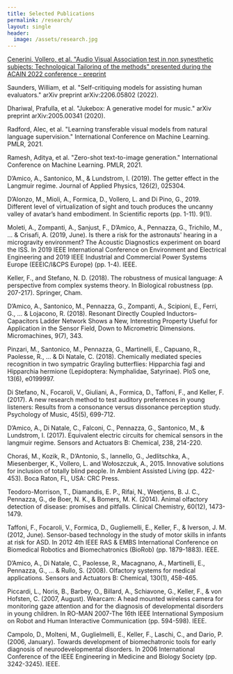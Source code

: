 ```yaml
---
title: Selected Publications
permalink: /research/
layout: single
header:
  image: /assets/research.jpg
---
```

[Cenerini, Vollero, et al. "Audio Visual Association test in non synesthetic subjects: Technological Tailoring of the methods" presented during the ACAIN 2022 conference - preprint](../assets/ACAIN22_v3.pdf)

Saunders, William, et al. "Self-critiquing models for assisting human evaluators." arXiv preprint arXiv:2206.05802 (2022).

Dhariwal, Prafulla, et al. "Jukebox: A generative model for music." arXiv preprint arXiv:2005.00341 (2020).

Radford, Alec, et al. "Learning transferable visual models from natural language supervision." International Conference on Machine Learning. PMLR, 2021.

Ramesh, Aditya, et al. "Zero-shot text-to-image generation." International Conference on Machine Learning. PMLR, 2021.

D’Amico, A., Santonico, M., & Lundstrom, I. (2019). The getter effect in the Langmuir regime. Journal of Applied Physics, 126(2), 025304.

D’Alonzo, M., Mioli, A., Formica, D., Vollero, L. and Di Pino, G., 2019. Different level of virtualization of sight and touch produces the uncanny valley of avatar’s hand embodiment. In Scientific reports (pp. 1-11). 9(1).

Moleti, A., Zompanti, A., Sanjust, F., D’Amico, A., Pennazza, G., Trichilo, M., ... & Crisafi, A. (2019, June). Is there a risk for the astronauts' hearing in a microgravity environment? The Acoustic Diagnostics experiment on board the ISS. In 2019 IEEE International Conference on Environment and Electrical Engineering and 2019 IEEE Industrial and Commercial Power Systems Europe (EEEIC/I&CPS Europe) (pp. 1-4). IEEE.

Keller, F., and Stefano, N. D. (2018). The robustness of musical language: A perspective from complex systems theory. In Biological robustness (pp. 207-217). Springer, Cham.

D’Amico, A., Santonico, M., Pennazza, G., Zompanti, A., Scipioni, E., Ferri, G., ... & Lojacono, R. (2018). Resonant Directly Coupled Inductors–Capacitors Ladder Network Shows a New, Interesting Property Useful for Application in the Sensor Field, Down to Micrometric Dimensions. Micromachines, 9(7), 343.

Pinzari, M., Santonico, M., Pennazza, G., Martinelli, E., Capuano, R., Paolesse, R., ... & Di Natale, C. (2018). Chemically mediated species recognition in two sympatric Grayling butterflies: Hipparchia fagi and Hipparchia hermione (Lepidoptera: Nymphalidae, Satyrinae). PloS one, 13(6), e0199997.

Di Stefano, N., Focaroli, V., Giuliani, A., Formica, D., Taffoni, F., and Keller, F. (2017). A new research method to test auditory preferences in young listeners: Results from a consonance versus dissonance perception study. Psychology of Music, 45(5), 699-712.

D’Amico, A., Di Natale, C., Falconi, C., Pennazza, G., Santonico, M., & Lundstrom, I. (2017). Equivalent electric circuits for chemical sensors in the langmuir regime. Sensors and Actuators B: Chemical, 238, 214-220.

Choraś, M., Kozik, R., D’Antonio, S., Iannello, G., Jedlitschka, A., Miesenberger, K., Vollero, L. and Wołoszczuk, A., 2015. Innovative solutions for inclusion of totally blind people. In Ambient Assisted Living (pp. 422-453). Boca Raton, FL, USA: CRC Press.

Teodoro-Morrison, T., Diamandis, E. P., Rifai, N., Weetjens, B. J. C., Pennazza, G., de Boer, N. K., & Bomers, M. K. (2014). Animal olfactory detection of disease: promises and pitfalls. Clinical Chemistry, 60(12), 1473-1479.

Taffoni, F., Focaroli, V., Formica, D., Gugliemelli, E., Keller, F., & Iverson, J. M. (2012, June). Sensor-based technology in the study of motor skills in infants at risk for ASD. In 2012 4th IEEE RAS & EMBS International Conference on Biomedical Robotics and Biomechatronics (BioRob) (pp. 1879-1883). IEEE.

D’Amico, A., Di Natale, C., Paolesse, R., Macagnano, A., Martinelli, E., Pennazza, G., ... & Rullo, S. (2008). Olfactory systems for medical applications. Sensors and Actuators B: Chemical, 130(1), 458-465.

Piccardi, L., Noris, B., Barbey, O., Billard, A., Schiavone, G., Keller, F., & von Hofsten, C. (2007, August). Wearcam: A head mounted wireless camera for monitoring gaze attention and for the diagnosis of developmental disorders in young children. In RO-MAN 2007-The 16th IEEE International Symposium on Robot and Human Interactive Communication (pp. 594-598). IEEE.

Campolo, D., Molteni, M., Guglielmelli, E., Keller, F., Laschi, C., and Dario, P. (2006, January). Towards development of biomechatronic tools for early diagnosis of neurodevelopmental disorders. In 2006 International Conference of the IEEE Engineering in Medicine and Biology Society (pp. 3242-3245). IEEE.

